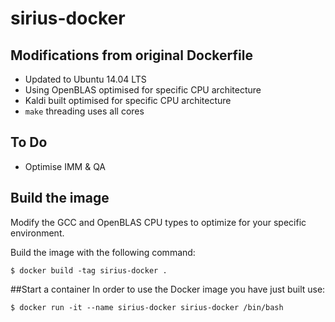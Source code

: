 # sirius-docker

## Modifications from original Dockerfile
- Updated to Ubuntu 14.04 LTS
- Using OpenBLAS optimised for specific CPU architecture
- Kaldi built optimised for specific CPU architecture
- `make` threading uses all cores

## To Do
- Optimise IMM & QA

## Build the image
Modify the GCC and OpenBLAS CPU types to optimize for your specific environment.

Build the image with the following command:
```
$ docker build -tag sirius-docker .
```
##Start a container
In order to use the Docker image you have just built use:
```
$ docker run -it --name sirius-docker sirius-docker /bin/bash
```
